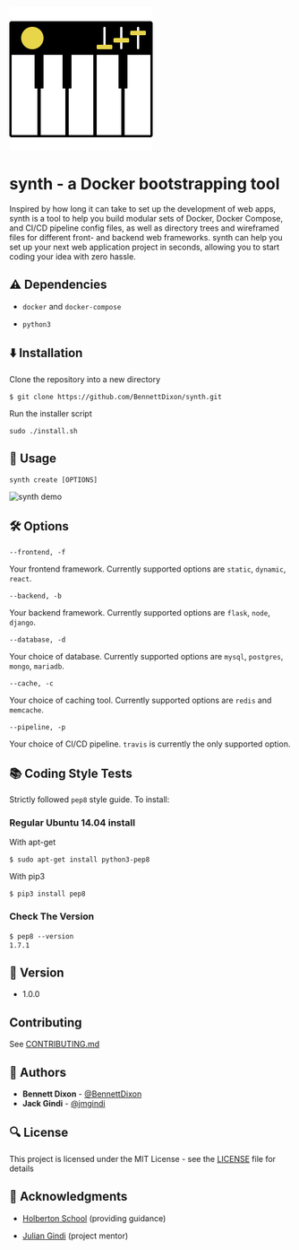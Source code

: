 ![synth logo](assets/synth_logo.png)

# synth - a Docker bootstrapping tool

Inspired by how long it can take to set up the development of web apps, synth is a tool to help you build modular sets of Docker, Docker Compose, and CI/CD pipeline config files, as well as directory trees and wireframed files for different front- and backend web frameworks. synth can help you set up your next web application project in seconds, allowing you to start coding your idea with zero hassle.

## :warning: Dependencies

- `docker` and `docker-compose`

- `python3`

## :arrow_down: Installation

Clone the repository into a new directory

```
$ git clone https://github.com/BennettDixon/synth.git
```

Run the installer script

```
sudo ./install.sh
```

## :triangular_flag_on_post: Usage

```
synth create [OPTIONS]
```

![synth demo](assets/synth_basic_demo.gif)

## :hammer_and_wrench: Options

```
--frontend, -f
```

Your frontend framework. Currently supported options are `static`, `dynamic`, `react`.

```
--backend, -b
```

Your backend framework. Currently supported options are `flask`, `node`, `django`.

```
--database, -d
```

Your choice of database. Currently supported options are `mysql`, `postgres`, `mongo`, `mariadb`.

```
--cache, -c
```

Your choice of caching tool. Currently supported options are `redis` and `memcache`.

```
--pipeline, -p
```

Your choice of CI/CD pipeline. `travis` is currently the only supported option.

## :books: Coding Style Tests

Strictly followed `pep8` style guide. To install:

### Regular Ubuntu 14.04 install

With apt-get

```
$ sudo apt-get install python3-pep8
```

With pip3

```
$ pip3 install pep8
```

### Check The Version

```
$ pep8 --version
1.7.1
```

## :pencil: Version

- 1.0.0

## Contributing

See [CONTRIBUTING.md](CONTRIBUTING.md)

## :blue_book: Authors

- **Bennett Dixon** - [@BennettDixon](https://github.com/BennettDixon)
- **Jack Gindi** - [@jmgindi](https://github.com/jmgindi)

## :mag: License

This project is licensed under the MIT License - see the [LICENSE](LICENSE) file for details

## :mega: Acknowledgments

- [Holberton School](https://github.com/holbertonschool) (providing guidance)

- [Julian Gindi](https://github.com/JulianGindi) (project mentor)
